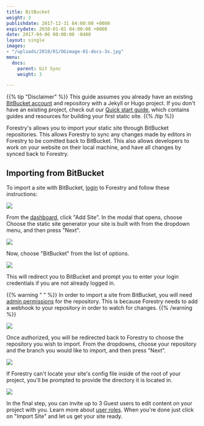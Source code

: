 ```yaml
---
title: BitBucket
weight: 3
publishdate: 2017-12-31 04:00:00 +0000
expirydate: 2030-01-01 04:00:00 +0000
date: 2017-04-06 00:00:00 -0400
layout: single
images:
- "/uploads/2018/01/OGimage-01-docs-3x.jpg"
menu:
  docs:
    parent: Git Sync
    weight: 3

---
```

{{% tip "Disclaimer" %}}
This guide assumes you already have an existing [BitBucket account](https://bitbucket.org/account/signup/) and repository with a Jekyll or Hugo project. If you don't have an existing project, check out our [Quick start guide](/docs/quickstart/tour/), which contains guides and resources for building your first static site.
{{% /tip %}}

Forestry's allows you to import your static site through BitBucket repositories. This allows Forestry to sync any changes made by editors in Forestry to be comitted back to BitBucket. This also allows developers to work on your website on their local machine, and have all changes by synced back to Forestry.

## Importing from BitBucket

To import a site with BitBucket, [login](https://app.forestry.io/login) to Forestry and follow these instructions:

![](/uploads/2018/04/add-site-flow-choose-generator-2.png)

From the [dashboard](https://app.forestry.io/dashboard), click "Add Site". In the modal that opens, choose Choose the static site generator your site is built with from the dropdown menu, and then press "Next".

![](/uploads/2018/04/add-site-flow-select-provider.png)

Now, choose "BitBucket" from the list of options.

![](/uploads/2018/01/7.png)

This will redirect you to BitBucket and prompt you to enter your login credentials if you are not already logged in.

{{% warning " " %}}
In order to import a site from BitBucket, you will need [admin permissions](https://confluence.atlassian.com/bitbucketserver/using-project-permissions-776639801.html) for the repository. This is because Forestry needs to add a webhook to your repository in order to watch for changes.
{{% /warning %}}

![](/uploads/2018/04/add-site-flow-choose-repo-not-github.png)

Once authorized, you will be redirected back to Forestry to choose the repository you wish to import. From the dropdowns, choose your repository and the branch you would like to import, and then press "Next".

![](/uploads/2018/04/add-site-flow-config-file.png)

If Forestry can't locate your site's config file inside of the root of your project, you'll be prompted to provide the directory it is located in.

![](/uploads/2018/04/add-site-flow-invite-guests.png)

In the final step, you can invite up to 3 Guest users to edit content on your project with you. Learn more about [user roles](/docs/settings/team-management/). When you're done just click on "Import Site" and let us get your site ready.